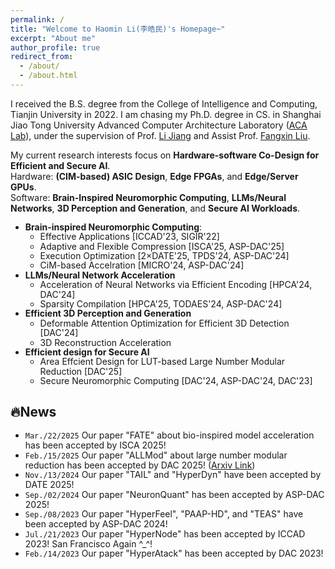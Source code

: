 ```yaml
---
permalink: /
title: "Welcome to Haomin Li(李皓民)'s Homepage~"
excerpt: "About me"
author_profile: true
redirect_from: 
  - /about/
  - /about.html
---
```


<style>
    li {
        line-height: 1.1; /* 设置行高为1.5倍字体大小 */
    }
</style>

I received the B.S. degree from the College of Intelligence and Computing, Tianjin University in 2022. I am chasing my Ph.D. degree in CS. in Shanghai Jiao Tong University Advanced Computer Architecture Laboratory ([ACA Lab](https://acalab.sjtu.edu.cn/CN/)), under the supervision of Prof. [Li Jiang](https://cs.sjtu.edu.cn/~jiangli//) and Assist Prof. [Fangxin Liu](https://mxhx7199.github.io/).

My current research interests focus on **Hardware-software Co-Design for Efficient and Secure AI**.<br>
Hardware: **(CIM-based) ASIC Design**, **Edge FPGAs**, and **Edge/Server GPUs**.<br>
Software: **Brain-Inspired Neuromorphic Computing**, **LLMs/Neural Networks**, **3D Perception and Generation**, and **Secure AI Workloads**.<br>
- **Brain-inspired Neuromorphic Computing**:
  - Effective Applications [ICCAD'23, SIGIR'22]
  - Adaptive and Flexible Compression [ISCA'25, ASP-DAC'25]
  - Execution Optimization [2×DATE'25, TPDS'24, ASP-DAC'24]
  - CiM-based Accelration [MICRO'24, ASP-DAC'24]
- **LLMs/Neural Network Acceleration**
  - Acceleration of Neural Networks via Efficient Encoding [HPCA'24, DAC'24]
  - Sparsity Compilation [HPCA'25, TODAES'24, ASP-DAC'24]
- **Efficient 3D Perception and Generation**
  - Deformable Attention Optimization for Efficient 3D Detection [DAC'24]
  - 3D Reconstruction Acceleration
- **Efficient design for Secure AI**
  - Area Effcient Design for LUT-based Large Number Modular Reduction [DAC'25]
  - Secure Neuromorphic Computing [DAC'24, ASP-DAC'24, DAC'23]

🔥News
-----------

- `Mar./22/2025` Our paper "FATE" about bio-inspired model acceleration has been accepted by ISCA 2025!
- `Feb./15/2025` Our paper "ALLMod" about large number modular reduction has been accepted by DAC 2025! ([Arxiv Link](https://arxiv.org/abs/2503.15916))
- `Nov./13/2024` Our paper "TAIL" and "HyperDyn" have been accepted by DATE 2025!
- `Sep./02/2024` Our paper "NeuronQuant" has been accepted by ASP-DAC 2025!
- `Sep./08/2023` Our paper "HyperFeel", "PAAP-HD", and "TEAS" have been accepted by ASP-DAC 2024!
- `Jul./21/2023` Our paper "HyperNode" has been accepted by ICCAD 2023! San Francisco Again ^_^!
- `Feb./14/2023` Our paper "HyperAtack" has been accepted by DAC 2023!

<!-- 📝 Research
-----------
Current research interests focuses on:

- In-memory Computing
- Neuromorphic Computing
- AI Accelerators
- Privacy Computing -->

<script type='text/javascript' id='clustrmaps' src='//cdn.clustrmaps.com/map_v2.js?cl=ffffff&w=300&t=tt&d=vmm-JBv9HN9AnFkVOJAR_Yt8LfDTwecx2cZYZP-MXDs&cmn=f8a400'></script>
<!-- <script type='text/javascript' id='clustrmaps' src='//cdn.clustrmaps.com/map_v2.js?cl=ffffff&w=300&t=tt&d=MzxkVuIyMqaXwpb3hb-CacDwfwMqLcy49w-GqkJsiYs&co=8dc3e9&cmo=3acc3a&cmn=ff5353&ct=ffffff'></script> -->
